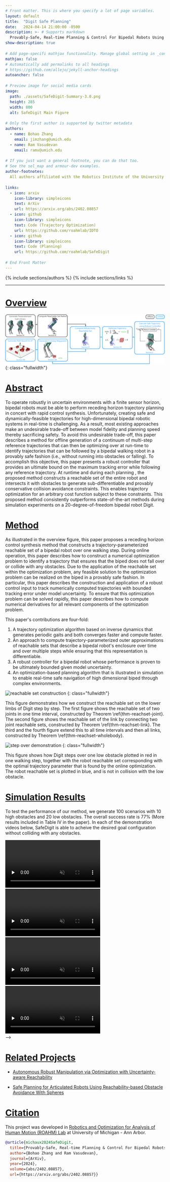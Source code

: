 ```yaml
---
# Front matter. This is where you specify a lot of page variables.
layout: default
title:  "Digit Safe Planning"
date:   2024-04-14 21:00:00 -0500
description: >- # Supports markdown
  Provably-Safe, Real-time Planning & Control For Bipedal Robots Using Reachability-Based Trajectory Design
show-description: true

# Add page-specifi mathjax functionality. Manage global setting in _config.yml
mathjax: false
# Automatically add permalinks to all headings
# https://github.com/allejo/jekyll-anchor-headings
autoanchor: false

# Preview image for social media cards
image:
  path: ./assets/SafeDigit-Summary-3.0.png
  height: 285
  width: 800
  alt: SafeDigit Main Figure

# Only the first author is supported by twitter metadata
authors:
  - name: Bohao Zhang
    email: jimzhang@umich.edu
  - name: Ram Vasudevan
    email: ramv@umich.edu

# If you just want a general footnote, you can do that too.
# See the sel_map and armour-dev examples.
author-footnotes:
  All authors affiliated with the Robotics Institute of the University of Michigan, Ann Arbor.

links:
  - icon: arxiv
    icon-library: simpleicons
    text: ArXiv
    url: https://arxiv.org/abs/2402.08857
  - icon: github
    icon-library: simpleicons
    text: Code (Trajectory Optimization)
    url: https://github.com/roahmlab/IDTO
  - icon: github
    icon-library: simpleicons
    text: Code (Planning)
    url: https://github.com/roahmlab/SafeDigit

# End Front Matter
---
```


<!-- BEGIN DOCUMENT HERE -->

{% include sections/authors %}
{% include sections/links %}

---

# [Overview](#overview)

![reachable set construction](./assets/SafeDigit-Summary-3.0.png)
{: class="fullwidth"}

<!-- BEGIN OVERVIEW VIDEOS -->
<!-- <div class="fullwidth video-container" style="flex-wrap:nowrap; padding: 0 0.2em">
  <div class="video-item" style="min-width:0;">
    <video
      class="autoplay-on-load"
      preload="none"
      controls
      disablepictureinpicture
      playsinline
      muted
      loop
      style="display:block; width:100%; height:auto;"
      poster="assets/thumb/SafeDigit_single_arm_demo.jpg">
      <source src="assets/SafeDigit_single_arm_demo.mp4" type="video/mp4">
      Your browser does not support this video.
    </video>
    <p>SafeDigit performing single arm planning </p>
  </div>
  <div class="video-item" style="min-width:0;">
    <video
      class="autoplay-on-load"
      preload="none"
      controls
      disablepictureinpicture
      playsinline
      muted
      loop
      style="display:block; width:100%; height:auto;"
      poster="assets/thumb/SafeDigit_two_arm_demo.jpg">
      <source src="assets/SafeDigit_two_arm_demo.mp4" type="video/mp4">
      Your browser does not support this video.
    </video>
    <p>SafeDigit performing two arm planning </p>
  </div>
</div>  -->
<!-- END OVERVIEW VIDEOS -->

<!-- BEGIN ABSTRACT -->
<div markdown="1" class="content-block justify grey">

# [Abstract](#abstract)
To operate robustly in uncertain environments with a finite sensor horizon, bipedal robots must be able to perform receding horizon trajectory planning in concert with rapid control synthesis. 
Unfortunately, creating safe and dynamically-feasible trajectories for high-dimensional bipedal robotic systems in real-time is challenging. 
As a result, most existing approaches make an undesirable trade-off between model fidelity and planning speed thereby sacrificing safety.
To avoid this undesirable trade-off, this paper describes a method for offline generation of a continuum of multi-step reference trajectories that can then be optimizing over at run-time to identify trajectories that can be followed by a bipedal walking robot in a provably safe fashion (i.e., without running into obstacles or falling). 
To accomplish this objective, this paper presents a robust controller that provides an ultimate bound on the maximum tracking error while following any reference trajectory. 
At runtime and during each planning , the proposed method constructs a reachable set of the entire robot and intersects it with obstacles to generate sub-differentiable and provably conservative collision avoidance constraints. 
This enables trajectory optimization for an arbitrary cost function subject to these constraints. 
This proposed method consistently outperforms state-of-the-art methods during simulation experiments on a 20-degree-of-freedom bipedal robot Digit.

</div> <!-- END ABSTRACT -->

<!-- BEGIN METHOD -->
<div markdown="1" class="justify">

# [Method](#method)

<!-- # Contributions -->
As illustrated in the overview figure, this paper proposes a receding horizon control synthesis method that constructs a trajectory-parameterized reachable set of a bipedal robot over one walking step. 
During online operation, this paper describes how to construct a numerical optimization problem to identify a trajectory that ensures that the biped does not fall over or collide with any obstacles. 
Due to the application of the reachable set within the optimization problem, any feasible solution to the optimization problem can be realized on the biped in a provably safe fashion.
In particular, this paper describes the construction and application of a robust control input to track numerically computed trajectories with bounded tracking error under model uncertainty. 
To ensure that this optimization problem can be solved rapidly, this paper describes how to compute numerical derivatives for all relevant components of the optimization problem. 

This paper's contributions are four-fold:
1. A trajectory optimization algorithm based on inverse dynamics that generates periodic gaits and both converges faster and compute faster. 
2. An approach to compute trajectory-parameterized outer approximations of reachable sets that describe a bipedal robot's enclosure over time and over multiple steps while ensuring that this representation is differentiable.
3. A robust controller for a bipedal robot whose performance is proven to be ultimately bounded given model uncertainty.
4. An optimization-based planning algorithm that is illustrated in simulation to enable real-time safe navigation of high dimensional biped through complex environments. 

![reachable set construction](./assets/reachset-demo.jpg)
{: class="fullwidth"}

This figure demonstrates how we construct the reachable set on the lower limbs of Digit step by step. The first figure shows the reachable set of two joints in one time interval, constructed by Theorem \ref{thm-reachset-joint}. The second figure shows the reachable set of the link by connecting two joint reachable sets, constructed by Theorem \ref{thm-reachset-link}. The third and the fourth figure extend this to all time intervals and then all links, constructed by Theorem \ref{thm-reachset-wholebody}.

![step over demonstration](./assets/step_over.png)
{: class="fullwidth"}

This figure shows how Digit steps over one low obstacle plotted in red in one walking step, together with the robot reachable set corresponding with the optimal trajectory parameter that is found by the online optimization.
The robot reachable set is plotted in blue, and is not in collision with the low obstacle.

</div><!-- END METHOD -->

<!-- START RESULTS -->
<div markdown="1" class="content-block grey justify">

# [Simulation Results](#simulation-results)

To test the performance of our method, we generate 100 scenarios with 10 high obstacles and 20 low obstacles.
The overall success rate is 77% (More results included in Table IV in the paper).
In each of the demonstration videos below, SafeDigit is able to acheive the desired goal configuration without colliding with any obstacles.

<!-- START RANDOM VIDEOS -->
<div class="video-container">
  <div class="video-item">
    <video
      class="autoplay-in-frame"
      preload="none"
      disableremoteplayback
      disablepictureinpicture
      playsinline
      muted
      loop
      onclick="this.paused ? this.play() : this.pause();">
      <source src="https://github.com/Cfather/DigitSafePlanning/assets/41474684/94da9bc5-3682-4018-a1bc-5d3b125f3a4d" type="video/mp4">
      Your browser does not support this video.
    </video>
  </div>
  <div class="video-item">
    <video
      class="autoplay-in-frame"
      preload="none"
      disableremoteplayback
      disablepictureinpicture
      playsinline
      muted
      loop
      onclick="this.paused ? this.play() : this.pause();">
      <source src="https://github.com/Cfather/DigitSafePlanning/assets/41474684/e7adff7b-5764-4fcf-932d-a135ff689ee0" type="video/mp4">
      Your browser does not support this video.
    </video>
  </div>
  <div class="video-item">
    <video
      class="autoplay-in-frame"
      preload="none"
      disableremoteplayback
      disablepictureinpicture
      playsinline
      muted
      loop
      onclick="this.paused ? this.play() : this.pause();">
      <source src="https://github.com/Cfather/DigitSafePlanning/assets/41474684/76bfa8e5-ed90-416b-b1b1-3321ce12194b" type="video/mp4">
      Your browser does not support this video.
    </video>
  </div>
  <div class="video-item">
    <video
      class="autoplay-in-frame"
      preload="none"
      disableremoteplayback
      disablepictureinpicture
      playsinline
      muted
      loop
      onclick="this.paused ? this.play() : this.pause();">
      <source src="https://github.com/Cfather/DigitSafePlanning/assets/41474684/0003c6ed-3eac-458f-b6f8-5ea734122ac8" type="video/mp4">
      Your browser does not support this video.
    </video>
  </div>
</div> --><!-- END RANDOM VIDEOS -->
</div><!-- END RESULTS -->

<div markdown="1" class="justify">
  
# [Related Projects](#related-projects)
  
* [Autonomous Robust Manipulation via Optimization with Uncertainty-aware Reachability](https://roahmlab.github.io/armour/)

* [Safe Planning for Articulated Robots Using Reachability-based Obstacle Avoidance With Spheres](https://roahmlab.github.io/sparrows/)

<div markdown="1" class="content-block grey justify">
  
# [Citation](#citation)

This project was developed in [Robotics and Optimization for Analysis of Human Motion (ROAHM) Lab](http://www.roahmlab.com/) at University of Michigan - Ann Arbor.

```bibtex
@article{michaux2024SafeDigit,
  title={Provably-Safe, Real-time Planning & Control For Bipedal Robots Using Reachability-Based Trajectory Design},
  author={Bohao Zhang and Ram Vasudevan},
  journal={ArXiv},
  year={2024},
  volume={abs/2402.08857},
  url={https://arxiv.org/abs/2402.08857}}
```
</div>


<!-- below are some special scripts -->
<script>
window.addEventListener("load", function() {
  // Get all video elements and auto pause/play them depending on how in frame or not they are
  let videos = document.querySelectorAll('.autoplay-in-frame');

  // Create an IntersectionObserver instance for each video
  videos.forEach(video => {
    const observer = new IntersectionObserver(entries => {
      const isVisible = entries[0].isIntersecting;
      if (isVisible && video.paused) {
        video.play();
      } else if (!isVisible && !video.paused) {
        video.pause();
      }
    }, { threshold: 0.25 });

    observer.observe(video);
  });

  // document.addEventListener("DOMContentLoaded", function() {
  videos = document.querySelectorAll('.autoplay-on-load');

  videos.forEach(video => {
    video.play();
  });
});
</script>

